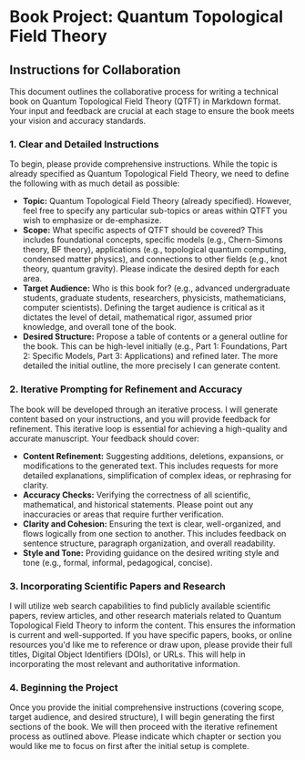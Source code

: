 # Book Project: Quantum Topological Field Theory

## Instructions for Collaboration

This document outlines the collaborative process for writing a technical book on Quantum Topological Field Theory (QTFT) in Markdown format. Your input and feedback are crucial at each stage to ensure the book meets your vision and accuracy standards.

### 1. Clear and Detailed Instructions

To begin, please provide comprehensive instructions. While the topic is already specified as Quantum Topological Field Theory, we need to define the following with as much detail as possible:

*   **Topic:** Quantum Topological Field Theory (already specified). However, feel free to specify any particular sub-topics or areas within QTFT you wish to emphasize or de-emphasize.
*   **Scope:** What specific aspects of QTFT should be covered? This includes foundational concepts, specific models (e.g., Chern-Simons theory, BF theory), applications (e.g., topological quantum computing, condensed matter physics), and connections to other fields (e.g., knot theory, quantum gravity). Please indicate the desired depth for each area.
*   **Target Audience:** Who is this book for? (e.g., advanced undergraduate students, graduate students, researchers, physicists, mathematicians, computer scientists). Defining the target audience is critical as it dictates the level of detail, mathematical rigor, assumed prior knowledge, and overall tone of the book.
*   **Desired Structure:** Propose a table of contents or a general outline for the book. This can be high-level initially (e.g., Part 1: Foundations, Part 2: Specific Models, Part 3: Applications) and refined later. The more detailed the initial outline, the more precisely I can generate content.

### 2. Iterative Prompting for Refinement and Accuracy

The book will be developed through an iterative process. I will generate content based on your instructions, and you will provide feedback for refinement. This iterative loop is essential for achieving a high-quality and accurate manuscript. Your feedback should cover:

*   **Content Refinement:** Suggesting additions, deletions, expansions, or modifications to the generated text. This includes requests for more detailed explanations, simplification of complex ideas, or rephrasing for clarity.
*   **Accuracy Checks:** Verifying the correctness of all scientific, mathematical, and historical statements. Please point out any inaccuracies or areas that require further verification.
*   **Clarity and Cohesion:** Ensuring the text is clear, well-organized, and flows logically from one section to another. This includes feedback on sentence structure, paragraph organization, and overall readability.
*   **Style and Tone:** Providing guidance on the desired writing style and tone (e.g., formal, informal, pedagogical, concise). 

### 3. Incorporating Scientific Papers and Research

I will utilize web search capabilities to find publicly available scientific papers, review articles, and other research materials related to Quantum Topological Field Theory to inform the content. This ensures the information is current and well-supported. If you have specific papers, books, or online resources you'd like me to reference or draw upon, please provide their full titles, Digital Object Identifiers (DOIs), or URLs. This will help in incorporating the most relevant and authoritative information.

### 4. Beginning the Project

Once you provide the initial comprehensive instructions (covering scope, target audience, and desired structure), I will begin generating the first sections of the book. We will then proceed with the iterative refinement process as outlined above. Please indicate which chapter or section you would like me to focus on first after the initial setup is complete.